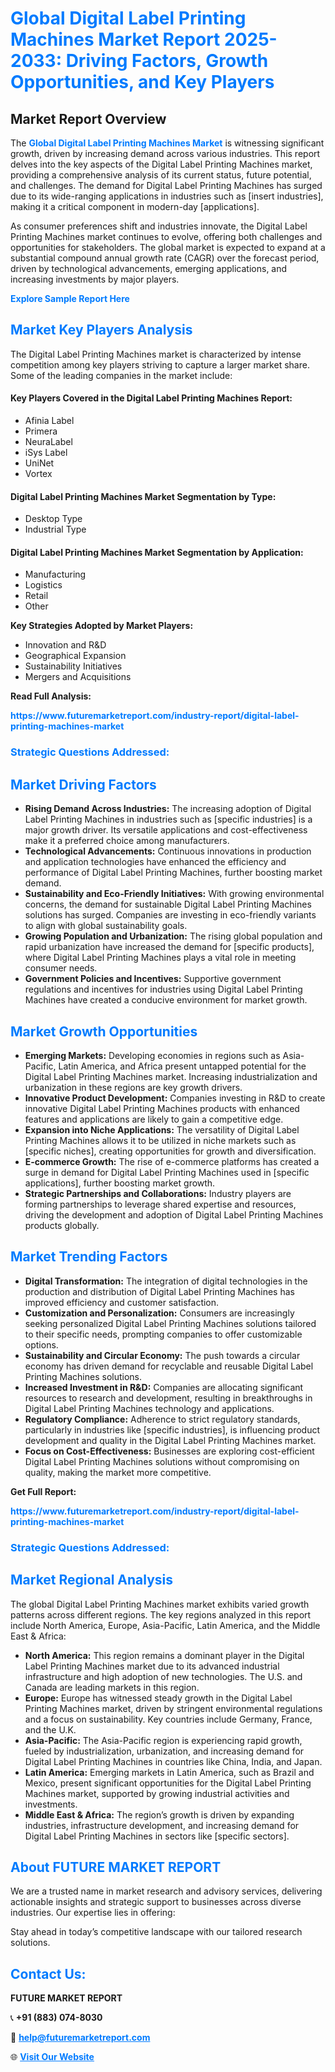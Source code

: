 <h1 style="color: #007BFF;">Global Digital Label Printing Machines Market Report 2025-2033: Driving Factors, Growth Opportunities, and Key Players</h1>

<section id="overview">
<h2>Market Report Overview</h2>
<p>The <a href="https://www.futuremarketreport.com/industry-report/digital-label-printing-machines-market" style="color: #007BFF; text-decoration: none;"><strong>Global Digital Label Printing Machines Market</strong></a> is witnessing significant growth, driven by increasing demand across various industries. This report delves into the key aspects of the Digital Label Printing Machines market, providing a comprehensive analysis of its current status, future potential, and challenges. The demand for Digital Label Printing Machines has surged due to its wide-ranging applications in industries such as [insert industries], making it a critical component in modern-day [applications].</p>
<p>As consumer preferences shift and industries innovate, the Digital Label Printing Machines market continues to evolve, offering both challenges and opportunities for stakeholders. The global market is expected to expand at a substantial compound annual growth rate (CAGR) over the forecast period, driven by technological advancements, emerging applications, and increasing investments by major players.</p>
</section>

<section id="overview">
<p><a href="https://www.futuremarketreport.com/request-sample/reportId=40862" style="color: #007BFF; text-decoration: none;"><strong>Explore Sample Report Here</strong></a></p>
</section>

<section id="key-players">
<h2 style="color: #007BFF;">Market Key Players Analysis</h2>
<p>The Digital Label Printing Machines market is characterized by intense competition among key players striving to capture a larger market share. Some of the leading companies in the market include:</p>
<h4>Key Players Covered in the Digital Label Printing Machines Report:</h4>
<ul><li>Afinia Label</li><li>Primera</li><li>NeuraLabel</li><li>iSys Label</li><li>UniNet</li><li>Vortex</li></ul>
<h4>Digital Label Printing Machines Market Segmentation by Type:</h4>
<ul><li>Desktop Type</li><li>Industrial Type</li></ul>

<h4>Digital Label Printing Machines Market Segmentation by Application:</h4>
<ul><li>Manufacturing</li><li>Logistics</li><li>Retail</li><li>Other</li></ul>
<p><strong>Key Strategies Adopted by Market Players:</strong></p>
<ul>
<li>Innovation and R&D</li>
<li>Geographical Expansion</li>
<li>Sustainability Initiatives</li>
<li>Mergers and Acquisitions</li>
</ul>
</section>

<section>
<p><strong>Read Full Analysis: </strong></p><a href="https://www.futuremarketreport.com/industry-report/digital-label-printing-machines-market" style="color: #007BFF; text-decoration: none;"><strong>https://www.futuremarketreport.com/industry-report/digital-label-printing-machines-market</strong></a>
<h3 style="color: #007BFF;">Strategic Questions Addressed:</h3>
</section>

<section id="driving-factors">
<h2 style="color: #007BFF;">Market Driving Factors</h2>
<ul>
<li><strong>Rising Demand Across Industries:</strong> The increasing adoption of Digital Label Printing Machines in industries such as [specific industries] is a major growth driver. Its versatile applications and cost-effectiveness make it a preferred choice among manufacturers.</li>
<li><strong>Technological Advancements:</strong> Continuous innovations in production and application technologies have enhanced the efficiency and performance of Digital Label Printing Machines, further boosting market demand.</li>
<li><strong>Sustainability and Eco-Friendly Initiatives:</strong> With growing environmental concerns, the demand for sustainable Digital Label Printing Machines solutions has surged. Companies are investing in eco-friendly variants to align with global sustainability goals.</li>
<li><strong>Growing Population and Urbanization:</strong> The rising global population and rapid urbanization have increased the demand for [specific products], where Digital Label Printing Machines plays a vital role in meeting consumer needs.</li>
<li><strong>Government Policies and Incentives:</strong> Supportive government regulations and incentives for industries using Digital Label Printing Machines have created a conducive environment for market growth.</li>
</ul>
</section>

<section id="growth-opportunities">
<h2 style="color: #007BFF;">Market Growth Opportunities</h2>
<ul>
<li><strong>Emerging Markets:</strong> Developing economies in regions such as Asia-Pacific, Latin America, and Africa present untapped potential for the Digital Label Printing Machines market. Increasing industrialization and urbanization in these regions are key growth drivers.</li>
<li><strong>Innovative Product Development:</strong> Companies investing in R&D to create innovative Digital Label Printing Machines products with enhanced features and applications are likely to gain a competitive edge.</li>
<li><strong>Expansion into Niche Applications:</strong> The versatility of Digital Label Printing Machines allows it to be utilized in niche markets such as [specific niches], creating opportunities for growth and diversification.</li>
<li><strong>E-commerce Growth:</strong> The rise of e-commerce platforms has created a surge in demand for Digital Label Printing Machines used in [specific applications], further boosting market growth.</li>
<li><strong>Strategic Partnerships and Collaborations:</strong> Industry players are forming partnerships to leverage shared expertise and resources, driving the development and adoption of Digital Label Printing Machines products globally.</li>
</ul>
</section>

<section id="trending-factors">
<h2 style="color: #007BFF;">Market Trending Factors</h2>
<ul>
<li><strong>Digital Transformation:</strong> The integration of digital technologies in the production and distribution of Digital Label Printing Machines has improved efficiency and customer satisfaction.</li>
<li><strong>Customization and Personalization:</strong> Consumers are increasingly seeking personalized Digital Label Printing Machines solutions tailored to their specific needs, prompting companies to offer customizable options.</li>
<li><strong>Sustainability and Circular Economy:</strong> The push towards a circular economy has driven demand for recyclable and reusable Digital Label Printing Machines solutions.</li>
<li><strong>Increased Investment in R&D:</strong> Companies are allocating significant resources to research and development, resulting in breakthroughs in Digital Label Printing Machines technology and applications.</li>
<li><strong>Regulatory Compliance:</strong> Adherence to strict regulatory standards, particularly in industries like [specific industries], is influencing product development and quality in the Digital Label Printing Machines market.</li>
<li><strong>Focus on Cost-Effectiveness:</strong> Businesses are exploring cost-efficient Digital Label Printing Machines solutions without compromising on quality, making the market more competitive.</li>
</ul>
</section>

<section>
<p><strong>Get Full Report: </strong></p><a href="https://www.futuremarketreport.com/industry-report/digital-label-printing-machines-market" style="color: #007BFF; text-decoration: none;"><strong>https://www.futuremarketreport.com/industry-report/digital-label-printing-machines-market</strong></a>
<h3 style="color: #007BFF;">Strategic Questions Addressed:</h3>
</section>


<section id="regional-analysis">
<h2 style="color: #007BFF;">Market Regional Analysis</h2>
<p>The global Digital Label Printing Machines market exhibits varied growth patterns across different regions. The key regions analyzed in this report include North America, Europe, Asia-Pacific, Latin America, and the Middle East & Africa:</p>
<ul>
<li><strong>North America:</strong> This region remains a dominant player in the Digital Label Printing Machines market due to its advanced industrial infrastructure and high adoption of new technologies. The U.S. and Canada are leading markets in this region.</li>
<li><strong>Europe:</strong> Europe has witnessed steady growth in the Digital Label Printing Machines market, driven by stringent environmental regulations and a focus on sustainability. Key countries include Germany, France, and the U.K.</li>
<li><strong>Asia-Pacific:</strong> The Asia-Pacific region is experiencing rapid growth, fueled by industrialization, urbanization, and increasing demand for Digital Label Printing Machines in countries like China, India, and Japan.</li>
<li><strong>Latin America:</strong> Emerging markets in Latin America, such as Brazil and Mexico, present significant opportunities for the Digital Label Printing Machines market, supported by growing industrial activities and investments.</li>
<li><strong>Middle East & Africa:</strong> The region’s growth is driven by expanding industries, infrastructure development, and increasing demand for Digital Label Printing Machines in sectors like [specific sectors].</li>
</ul>
</section>

<footer>
<h2 style="color: #007BFF;">About FUTURE MARKET REPORT</h2>
<p>We are a trusted name in market research and advisory services, delivering actionable insights and strategic support to businesses across diverse industries. Our expertise lies in offering:</p>

<p>Stay ahead in today’s competitive landscape with our tailored research solutions.</p>

<h2 style="color: #007BFF;">Contact Us:</h2>
<p><strong>FUTURE MARKET REPORT</strong></p>
<p>📞 <strong>+91 (883) 074-8030</strong></p>
<p>📧 <strong><a href="mailto:help@futuremarketreport.com" style="color: #007BFF;">help@futuremarketreport.com</a></strong></p>
<p>🌐 <strong><a href="https://www.futuremarketreport.com/" style="color: #007BFF;">Visit Our Website</a></strong></p>
</footer>